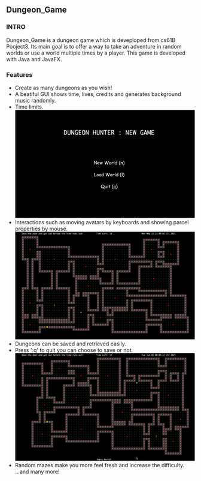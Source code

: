 ## Dungeon_Game


### INTRO
Dungeon_Game is a dungeon game which is deveploped from cs61B Pooject3. Its main goal is to offer a way to take an adventure in random worlds or use a world multiple times by a player. This game is developed with Java and JavaFX. 

### Features 
- Create as many dungeons as you wish!
- A beatiful GUI shows time, lives, credits and generates background music randomly.
- Time limits.
![](https://github.com/sbchengyiwei/Vicky_Blog/blob/main/images/ezgif.com-gif-maker.gif)
- Interactions such as moving avatars by keyboards and showing parcel properties by mouse.
![](https://github.com/sbchengyiwei/Vicky_Blog/blob/main/images/ezgif.com-gif-maker%20(1).gif)
- Dungeons can be saved and retrieved easily.
- Press ':q' to quit you can choose to save or not.
![](https://github.com/sbchengyiwei/Vicky_Blog/blob/main/images/ezgif.com-gif-maker%20(2).gif)
- Random mazes make you more feel fresh and increase the difficulty.
...and many more!
